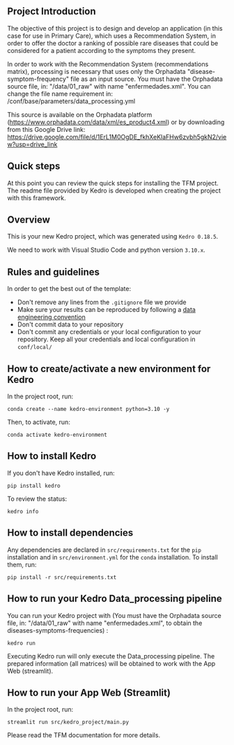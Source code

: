 ## Project Introduction

The objective of this project is to design and develop an application (in this case for use in Primary Care), which uses a Recommendation System, in order to offer the doctor a ranking of possible rare diseases that could be considered for a patient according to the symptoms they present.

In order to work with the Recommendation System (recommendations matrix), processing is necessary that uses only the Orphadata "disease-symptom-frequency" file as an input source. 
You must have the Orphadata source file, in:  "/data/01_raw" with name "enfermedades.xml". You can change the file name requirement in: /conf/base/parameters/data_processing.yml

This source is available on the Orphadata platform (https://www.orphadata.com/data/xml/es_product4.xml) or by downloading from this Google Drive link: https://drive.google.com/file/d/1ErL1M0OgDE_fkhXeKlaFHw6zvbh5gkN2/view?usp=drive_link

## Quick steps

At this point you can review the quick steps for installing the TFM project. The readme file provided by Kedro is developed when creating the project with this framework.

## Overview

This is your new Kedro project, which was generated using `Kedro 0.18.5`.

We need to work with Visual Studio Code and python version `3.10.x`.

## Rules and guidelines

In order to get the best out of the template:

* Don't remove any lines from the `.gitignore` file we provide
* Make sure your results can be reproduced by following a [data engineering convention](https://kedro.readthedocs.io/en/stable/faq/faq.html#what-is-data-engineering-convention)
* Don't commit data to your repository
* Don't commit any credentials or your local configuration to your repository. Keep all your credentials and local configuration in `conf/local/`

## How to create/activate a new environment for Kedro

In the project root, run:

```
conda create --name kedro-environment python=3.10 -y
```

Then, to activate, run:

```
conda activate kedro-environment
```

## How to install Kedro

If you don't have Kedro installed, run:

```
pip install kedro
```

To review the status:

```
kedro info
```


## How to install dependencies

Any dependencies are declared in `src/requirements.txt` for the `pip` installation and in `src/environment.yml` for the `conda` installation.
To install them, run:

```
pip install -r src/requirements.txt
```

## How to run your Kedro Data_processing pipeline 

You can run your Kedro project with (You must have the Orphadata source file, in:  "/data/01_raw" with name "enfermedades.xml", to obtain the diseases-symptoms-frequencies) :

```
kedro run
```
Executing Kedro run will only execute the Data_processing pipeline. The prepared information (all matrices) will be obtained to work with the App Web (streamlit).

## How to run your App Web (Streamlit)

In the project root, run:

```
streamlit run src/kedro_project/main.py
```

Please read the TFM documentation for more details.
